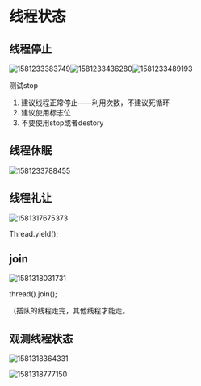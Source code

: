 # 线程状态

## 线程停止



![1581233383749](C:\Users\57246\AppData\Roaming\Typora\typora-user-images\1581233383749.png)![1581233436280](C:\Users\57246\AppData\Roaming\Typora\typora-user-images\1581233436280.png)![1581233489193](C:\Users\57246\AppData\Roaming\Typora\typora-user-images\1581233489193.png)



测试stop

1. 建议线程正常停止——利用次数，不建议死循环
2. 建议使用标志位
3. 不要使用stop或者destory



## 线程休眠

![1581233788455](C:\Users\57246\AppData\Roaming\Typora\typora-user-images\1581233788455.png)



## 线程礼让

![1581317675373](C:\Users\57246\AppData\Roaming\Typora\typora-user-images\1581317675373.png)

Thread.yield();



## join

![1581318031731](C:\Users\57246\AppData\Roaming\Typora\typora-user-images\1581318031731.png)

thread().join();

（插队的线程走完，其他线程才能走。



## 观测线程状态

![1581318364331](C:\Users\57246\AppData\Roaming\Typora\typora-user-images\1581318364331.png)

![1581318777150](C:\Users\57246\AppData\Roaming\Typora\typora-user-images\1581318777150.png)